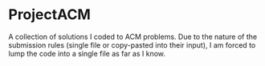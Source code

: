ProjectACM
==========

A collection of solutions I coded to ACM problems. Due to the nature of the submission rules (single file or copy-pasted into their input), I am forced to lump the code into a single file as far as I know.
